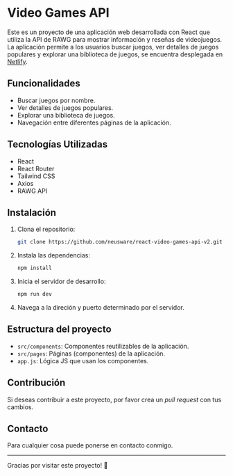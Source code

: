 # Video Games API

Este es un proyecto de una aplicación web desarrollada con React que utiliza la API de RAWG para mostrar información y reseñas de videojuegos. La aplicación permite a los usuarios buscar juegos, ver detalles de juegos populares y explorar una biblioteca de juegos, se encuentra desplegada en [Netlify](https://incredible-flan-9c40aa.netlify.app/).

## Funcionalidades

- Buscar juegos por nombre.
- Ver detalles de juegos populares.
- Explorar una biblioteca de juegos.
- Navegación entre diferentes páginas de la aplicación.

## Tecnologías Utilizadas

- React
- React Router
- Tailwind CSS
- Axios
- RAWG API

## Instalación

1. Clona el repositorio:

   ```bash
   git clone https://github.com/neusware/react-video-games-api-v2.git

2. Instala las dependencias:

   ```bash
   npm install
   ```

3. Inicia el servidor de desarrollo:

   ```bash
   npm run dev
   ```

4. Navega a la direción y puerto determinado por el servidor.

## Estructura del proyecto

- `src/components`: Componentes reutilizables de la aplicación.
- `src/pages`: Páginas (componentes) de la aplicación.
- `app.js`: Lógica JS que usan los componentes.

## Contribución

Si deseas contribuir a este proyecto, por favor crea un *pull request* con tus cambios.

## Contacto

Para cualquier cosa puede ponerse en contacto conmigo.

___

Gracias por visitar este proyecto! 🚀
